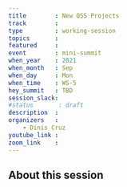 ```yaml
---
title        : New OSS Projects
track        :
type         : working-session
topics       :
featured     :
event        : mini-summit
when_year    : 2021
when_month   : Sep
when_day     : Mon
when_time    : WS-5
hey_summit   : TBD
session_slack:
#status       : draft
description  :
organizers   :
    - Dinis Cruz
youtube_link :
zoom_link    :
---
```


## About this session
